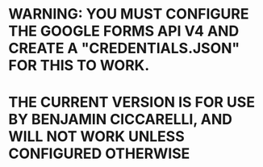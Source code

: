 # WARNING: YOU MUST CONFIGURE THE GOOGLE FORMS API V4 AND CREATE A "CREDENTIALS.JSON" FOR THIS TO WORK.
# THE CURRENT VERSION IS FOR USE BY BENJAMIN CICCARELLI, AND WILL NOT WORK UNLESS CONFIGURED OTHERWISE
